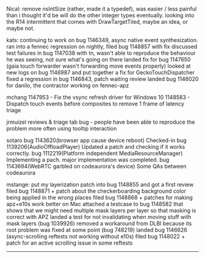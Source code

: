 Nical:
        remove nsIntSize (rather, made it a typedef), was easier / less painful than i thought it'd be will do the other integer types eventually.
        looking into the R14 intermittent that comes with DrawTargetTiled, maybe an idea, or maybe not.



kats:
        continuing to work on bug 1146349, async native event synthesization.
        ran into a fennec regression on nightly, filed bug 1148857 with fix
        discussed test failures in bug 1147038 with tn, wasn't able to reproduce the behaviour he was seeing, not sure what's going on there
        landed fix for bug 1147650 (gaia touch forwarder wasn't forwarding move events properly)
        looked at new logs on bug 1146987 and put together a fix for GeckoTouchDispatcher
        fixed a regression in bug 1146843, patch waiting review
        landed bug 1146020 for danilo, the contractor working on fennec-apz



mchang
        1147953 - Fix the vsync refresh driver for Windows 10
        1148583 - Dispatch touch events before composites to remove 1 frame of latency
        triage



jrmuizel
        reviews & triage
        tab bug - people have been able to reproduce the problem more often using tooltip interaction



sotaro
        bug 1143620(browser app cause device reboot) Checked-in
        bug 1139206(AudioOffloadPlayer) Updated a patch and checking if it works correctly.
        bug 1112219(Platform independent MediaResourceManager) Implementing a pach. major implementation was completed.
        bug 1143694(WebRTC garbled on codeaurora's device) Some QAs between codeaurora



mstange:
        put my layerization patch into bug 1148855 and got a first review
        filed bug 1148871 + patch about the checkerboarding background color being applied in the wrong places
        filed bug 1148868 + patches for making apz+e10s work better on Mac
        attached a testcase to bug 1148582 that shows that we might need multiple mask layers per layer so that masking is correct with APZ
        landed a test for not invalidating when moving stuff with mask layers (bug 1039926)
        removed a workaround from DLBI because its root problem was fixed at some point (bug 748219)
        landed bug 1146626 (async-scrolling reftests not working without e10s)
        filed bug 1148022 + patch for an active scrolling issue in some reftests

________________


